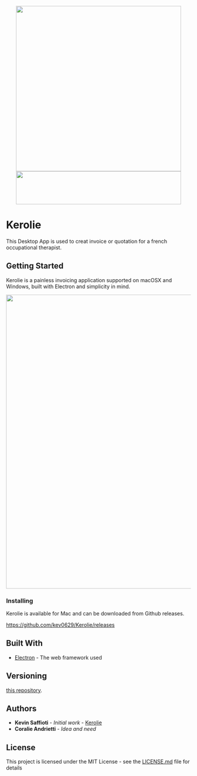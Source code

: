 <p align="center">
  <img width="450" src="assets/Pictures/kerolie_logo.png"><br>
  <img width="450" height="90" src="assets/Pictures/kerolie_title.png">
</p>

# Kerolie

This Desktop App is used to creat invoice or quotation for a french occupational therapist.

## Getting Started

Kerolie is a painless invoicing application supported on macOSX and Windows, built with Electron and simplicity in mind.

<p align="center">
  <img width ="800" src="assets/Pictures/Kerolie_front.png">
</p>


### Installing

Kerolie is available for Mac and can be downloaded from Github releases.

https://github.com/kev0629/Kerolie/releases


## Built With

* [Electron](http://www.https://www.electronjs.org/) - The web framework used

## Versioning
 [this repository](https://github.com/kev0629/Kerolie/releases). 

## Authors

* **Kevin Saffioti** - *Initial work* - [Kerolie](https://github.com/kev0629)
* **Coralie Andrietti** - *Idea and need*


## License

This project is licensed under the MIT License - see the [LICENSE.md](LICENSE.md) file for details
